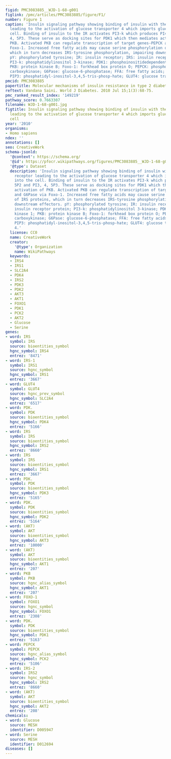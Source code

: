 ```yaml
---
figid: PMC3083885__WJD-1-68-g001
figlink: /pmc/articles/PMC3083885/figure/F1/
number: Figure 1
caption: 'Insulin signaling pathway showing binding of insulin with the insulin receptor
  leading to the activation of glucose transporter 4 which imports glucose into the
  cell. Binding of insulin to the IR activates PI3-k which produces PI4, 5P2 and PI3,
  4, 5P3. These serve as docking sites for PDK1 which then mediates activation of
  PKB. Activated PKB can regulate transcription of target genes-PEPCK and G6Pase via
  Foxo-1. Increased free fatty acids may cause serine phosphorylation of IRS proteins,
  which in turn decreases IRS-tyrosine phosphorylation, impairing downstream effectors.
  pY: phosphorylated tyrosine; IR: insulin receptor; IRS: insulin receptor protein;
  PI3-k: phosphatidylinositol 3-kinase; PDK1: phosphoinositidedependent kinase 1;
  PKB: protein kinase B; Foxo-1: forkhead box protein O; PEPCK: phosphoenolpyruvate
  carboxykinase; G6Pase: glucose-6-phosphatase; FFA: free fatty acids; PIP2: phosphatidyl-inositol-3,4-bisphosphate;
  PIP3: phosphatidyl-inositol-3,4,5-tris-phosp-hate; GLUT4: glucose transporter 4.'
pmcid: PMC3083885
papertitle: Molecular mechanisms of insulin resistance in type 2 diabetes mellitus.
reftext: Vandana Saini. World J Diabetes. 2010 Jul 15;1(3):68-75.
pmc_ranked_result_index: '149219'
pathway_score: 0.7663307
filename: WJD-1-68-g001.jpg
figtitle: Insulin signaling pathway showing binding of insulin with the insulin receptor
  leading to the activation of glucose transporter 4 which imports glucose into the
  cell
year: '2010'
organisms:
- Homo sapiens
ndex: ''
annotations: []
seo: CreativeWork
schema-jsonld:
  '@context': https://schema.org/
  '@id': https://pfocr.wikipathways.org/figures/PMC3083885__WJD-1-68-g001.html
  '@type': Dataset
  description: 'Insulin signaling pathway showing binding of insulin with the insulin
    receptor leading to the activation of glucose transporter 4 which imports glucose
    into the cell. Binding of insulin to the IR activates PI3-k which produces PI4,
    5P2 and PI3, 4, 5P3. These serve as docking sites for PDK1 which then mediates
    activation of PKB. Activated PKB can regulate transcription of target genes-PEPCK
    and G6Pase via Foxo-1. Increased free fatty acids may cause serine phosphorylation
    of IRS proteins, which in turn decreases IRS-tyrosine phosphorylation, impairing
    downstream effectors. pY: phosphorylated tyrosine; IR: insulin receptor; IRS:
    insulin receptor protein; PI3-k: phosphatidylinositol 3-kinase; PDK1: phosphoinositidedependent
    kinase 1; PKB: protein kinase B; Foxo-1: forkhead box protein O; PEPCK: phosphoenolpyruvate
    carboxykinase; G6Pase: glucose-6-phosphatase; FFA: free fatty acids; PIP2: phosphatidyl-inositol-3,4-bisphosphate;
    PIP3: phosphatidyl-inositol-3,4,5-tris-phosp-hate; GLUT4: glucose transporter
    4.'
  license: CC0
  name: CreativeWork
  creator:
    '@type': Organization
    name: WikiPathways
  keywords:
  - IRS4
  - IRS1
  - SLC2A4
  - PDK4
  - IRS2
  - PDK3
  - PDK2
  - AKT3
  - AKT1
  - FOXO1
  - PDK1
  - PCK2
  - AKT2
  - Glucose
  - Serine
genes:
- word: IRS
  symbol: IRS
  source: bioentities_symbol
  hgnc_symbol: IRS4
  entrez: '8471'
- word: IRS-1
  symbol: IRS1
  source: hgnc_symbol
  hgnc_symbol: IRS1
  entrez: '3667'
- word: GLUT4
  symbol: GLUT4
  source: hgnc_prev_symbol
  hgnc_symbol: SLC2A4
  entrez: '6517'
- word: PDK.
  symbol: PDK
  source: bioentities_symbol
  hgnc_symbol: PDK4
  entrez: '5166'
- word: IRS
  symbol: IRS
  source: bioentities_symbol
  hgnc_symbol: IRS2
  entrez: '8660'
- word: IRS
  symbol: IRS
  source: bioentities_symbol
  hgnc_symbol: IRS1
  entrez: '3667'
- word: PDK.
  symbol: PDK
  source: bioentities_symbol
  hgnc_symbol: PDK3
  entrez: '5165'
- word: PDK.
  symbol: PDK
  source: bioentities_symbol
  hgnc_symbol: PDK2
  entrez: '5164'
- word: (AKT)
  symbol: AKT
  source: bioentities_symbol
  hgnc_symbol: AKT3
  entrez: '10000'
- word: (AKT)
  symbol: AKT
  source: bioentities_symbol
  hgnc_symbol: AKT1
  entrez: '207'
- word: PKB
  symbol: PKB
  source: hgnc_alias_symbol
  hgnc_symbol: AKT1
  entrez: '207'
- word: FOXO-1
  symbol: FOXO1
  source: hgnc_symbol
  hgnc_symbol: FOXO1
  entrez: '2308'
- word: PDK.
  symbol: PDK
  source: bioentities_symbol
  hgnc_symbol: PDK1
  entrez: '5163'
- word: PEPCK
  symbol: PEPCK
  source: hgnc_alias_symbol
  hgnc_symbol: PCK2
  entrez: '5106'
- word: IRS-2
  symbol: IRS2
  source: hgnc_symbol
  hgnc_symbol: IRS2
  entrez: '8660'
- word: (AKT)
  symbol: AKT
  source: bioentities_symbol
  hgnc_symbol: AKT2
  entrez: '208'
chemicals:
- word: Glucose
  source: MESH
  identifier: D005947
- word: Serine
  source: MESH
  identifier: D012694
diseases: []
---
```

